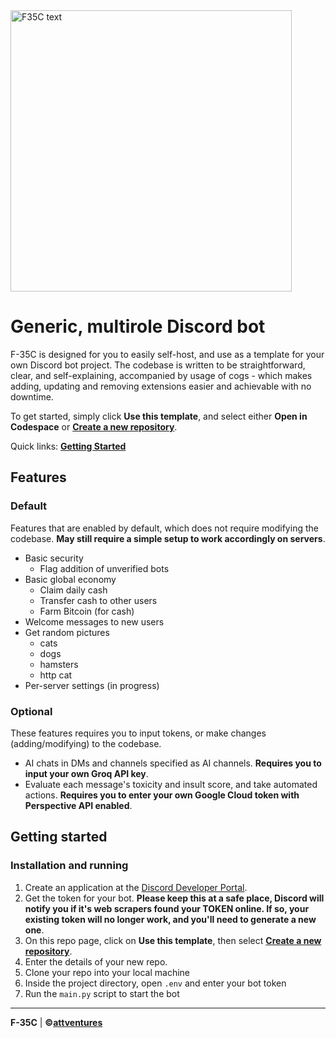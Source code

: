 <img width="450" alt="F35C text" src="https://github.com/user-attachments/assets/cda80099-a8c6-45d1-9f8a-1fac603cab3d">

# Generic, multirole Discord bot

F-35C is designed for you to easily self-host, and use as a template for your own Discord bot project. The codebase is written to be straightforward, clear, and self-explaining,
accompanied by usage of cogs - which makes adding, updating and removing extensions easier and achievable with no downtime.

To get started, simply click **Use this template**, and select either **Open in Codespace** or **[Create a new repository](https://github.com/new?template_name=F-35C&template_owner=attventures)**.

Quick links: **[Getting Started](#getting-started)**

## Features

### Default

Features that are enabled by default, which does not require modifying the codebase. **May still require a simple setup to work accordingly on servers**.

- Basic security
  - Flag addition of unverified bots
- Basic global economy
  - Claim daily cash
  - Transfer cash to other users
  - Farm Bitcoin (for cash)
- Welcome messages to new users
- Get random pictures
  - cats
  - dogs
  - hamsters
  - http cat
 - Per-server settings (in progress)

### Optional

These features requires you to input tokens, or make changes (adding/modifying) to the codebase.

- AI chats in DMs and channels specified as AI channels. **Requires you to input your own Groq API key**.
- Evaluate each message's toxicity and insult score, and take automated actions. **Requires you to enter your own Google Cloud token with Perspective API enabled**.

## Getting started

### Installation and running

1. Create an application at the [Discord Developer Portal](https://discord.com/developers/applications).
2. Get the token for your bot. **Please keep this at a safe place, Discord will notify you if it's web scrapers found your TOKEN online. If so, your existing token will no longer work, and you'll need to generate a new one**.
3. On this repo page, click on **Use this template**, then select **[Create a new repository](https://github.com/new?template_name=F-35C&template_owner=attventures)**.
4. Enter the details of your new repo.
5. Clone your repo into your local machine
6. Inside the project directory, open `.env` and enter your bot token
7. Run the `main.py` script to start the bot

----

**F-35C** | **©[attventures](https://github.com/attventures)**

